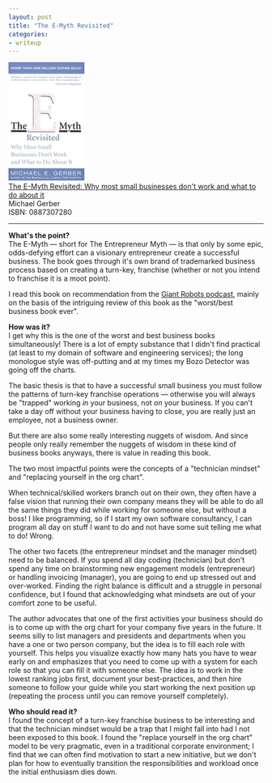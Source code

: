 ```yaml
---
layout: post
title: "The E-Myth Revisited"
categories:
- writeup
---
```


![](/static/emyth.jpg)  
[The E-Myth Revisited: Why most small businesses don't work and what to do about it][link]   
Michael Gerber  
ISBN: 0887307280  
    
---

**What's the point?**  
The E-Myth &mdash; short for The Entrepreneur Myth &mdash; is that only by some epic, odds-defying
effort can a visionary entrepreneur create a successful business. The book goes through it's 
own brand of trademarked business process based on creating a turn-key, franchise (whether or not
you intend to franchise it is a moot point). 

I read this book on recommendation from the [Giant Robots podcast][gr], mainly on the basis of
the intriguing review of this book as the "worst/best business book ever".

**How was it?**  
I get why this is the one of the worst and best business books simultaneously! There is a lot
of empty substance that I didn't find practical (at least to my domain of software and engineering
services); the long monologue style was off-putting and at my times my Bozo Detector was 
going off the charts.

The basic thesis is that to have a successful small business you must follow the patterns of
turn-key franchise operations &mdash; otherwise you will always be "trapped" working *in* your
business, not *on* your business. If you can't take a day off without your business having to
close, you are really just an employee, not a business owner.

But there are also some really interesting nuggets of wisdom. And since people only really
remember the nuggets of wisdom in these kind of business books anyways, there is value in reading
this book.

The two most impactful points were the concepts of a "technician mindset" and "replacing
yourself in the org chart".

When technical/skilled workers branch out on their own, they often have a false vision that
running their own company means they will be able to do all the same things they did while
working for someone else, but without a boss! I like programming, so if I start my own software
consultancy, I can program all day on stuff I want to do and not have some suit telling me
what to do! Wrong.

The other two facets (the entrepreneur mindset and the manager mindset) need to be balanced.
If you spend all day coding (technician) but don't spend any time on brainstorming new
engagement models (entrepreneur) or handling invoicing (manager), you are going to end up
stressed out and over-worked. Finding the right balance is difficult and a struggle in
personal confidence, but I found that acknowledging what mindsets are out of your comfort zone
to be useful.

The author advocates that one of the first activities your business should do is to come up
with the org chart for your company five years in the future. It seems silly to list
managers and presidents and departments when you have a one or two person company, but the
idea is to fill each role with yourself. This helps you visualize exactly how many hats you
have to wear early on and emphasizes that you need to come up with a system for each role so
that you can fill it with someone else. The idea is to work in the lowest ranking jobs
first, document your best-practices, and then hire someone to follow your guide while you start
working the next position up (repeating the process until you can remove yourself completely).

**Who should read it?**  
I found the concept of a turn-key franchise business to be interesting and that the technician
mindset would be a trap that I might fall into had I not been exposed to this book. I found
the "replace yourself in the org chart" model to be very pragmatic, even in a traditional
corporate environment; I find that we can often find motivation to start a new initiative, but
we don't plan for how to eventually transition the responsibilities and workload once the initial
enthusiasm dies down.

[gr]: http://podcasts.thoughtbot.com/giantrobots/96
[link]: http://www.amazon.com/exec/obidos/ASIN/0887307280/ref=nosim&tag=bookreview0a1-20

